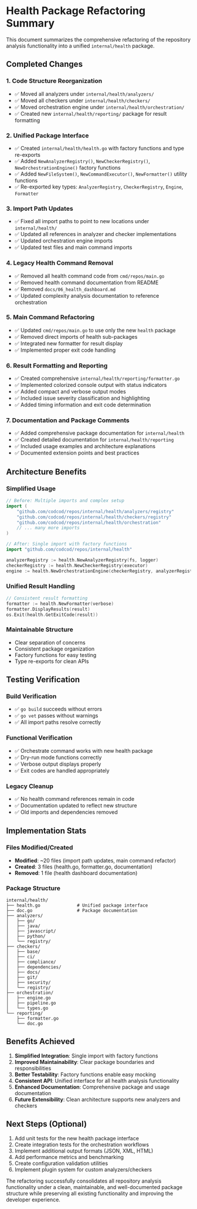# Health Package Refactoring Summary

This document summarizes the comprehensive refactoring of the repository analysis functionality into a unified `internal/health` package.

## Completed Changes

### 1. Code Structure Reorganization
- ✅ Moved all analyzers under `internal/health/analyzers/`
- ✅ Moved all checkers under `internal/health/checkers/`
- ✅ Moved orchestration engine under `internal/health/orchestration/`
- ✅ Created new `internal/health/reporting/` package for result formatting

### 2. Unified Package Interface
- ✅ Created `internal/health/health.go` with factory functions and type re-exports
- ✅ Added `NewAnalyzerRegistry()`, `NewCheckerRegistry()`, `NewOrchestrationEngine()` factory functions
- ✅ Added `NewFileSystem()`, `NewCommandExecutor()`, `NewFormatter()` utility functions
- ✅ Re-exported key types: `AnalyzerRegistry`, `CheckerRegistry`, `Engine`, `Formatter`

### 3. Import Path Updates
- ✅ Fixed all import paths to point to new locations under `internal/health/`
- ✅ Updated all references in analyzer and checker implementations
- ✅ Updated orchestration engine imports
- ✅ Updated test files and main command imports

### 4. Legacy Health Command Removal
- ✅ Removed all health command code from `cmd/repos/main.go`
- ✅ Removed health command documentation from README
- ✅ Removed `docs/06_health_dashboard.md` 
- ✅ Updated complexity analysis documentation to reference orchestration

### 5. Main Command Refactoring
- ✅ Updated `cmd/repos/main.go` to use only the new `health` package
- ✅ Removed direct imports of health sub-packages
- ✅ Integrated new formatter for result display
- ✅ Implemented proper exit code handling

### 6. Result Formatting and Reporting
- ✅ Created comprehensive `internal/health/reporting/formatter.go`
- ✅ Implemented colorized console output with status indicators
- ✅ Added compact and verbose output modes
- ✅ Included issue severity classification and highlighting
- ✅ Added timing information and exit code determination

### 7. Documentation and Package Comments
- ✅ Added comprehensive package documentation for `internal/health`
- ✅ Created detailed documentation for `internal/health/reporting`
- ✅ Included usage examples and architecture explanations
- ✅ Documented extension points and best practices

## Architecture Benefits

### Simplified Usage
```go
// Before: Multiple imports and complex setup
import (
    "github.com/codcod/repos/internal/health/analyzers/registry"
    "github.com/codcod/repos/internal/health/checkers/registry"
    "github.com/codcod/repos/internal/health/orchestration"
    // ... many more imports
)

// After: Single import with factory functions
import "github.com/codcod/repos/internal/health"

analyzerRegistry := health.NewAnalyzerRegistry(fs, logger)
checkerRegistry := health.NewCheckerRegistry(executor)
engine := health.NewOrchestrationEngine(checkerRegistry, analyzerRegistry, config, logger)
```

### Unified Result Handling
```go
// Consistent result formatting
formatter := health.NewFormatter(verbose)
formatter.DisplayResults(result)
os.Exit(health.GetExitCode(result))
```

### Maintainable Structure
- Clear separation of concerns
- Consistent package organization
- Factory functions for easy testing
- Type re-exports for clean APIs

## Testing Verification

### Build Verification
- ✅ `go build` succeeds without errors
- ✅ `go vet` passes without warnings
- ✅ All import paths resolve correctly

### Functional Verification
- ✅ Orchestrate command works with new health package
- ✅ Dry-run mode functions correctly
- ✅ Verbose output displays properly
- ✅ Exit codes are handled appropriately

### Legacy Cleanup
- ✅ No health command references remain in code
- ✅ Documentation updated to reflect new structure
- ✅ Old imports and dependencies removed

## Implementation Stats

### Files Modified/Created
- **Modified**: ~20 files (import path updates, main command refactor)
- **Created**: 3 files (health.go, formatter.go, documentation)
- **Removed**: 1 file (health dashboard documentation)

### Package Structure
```
internal/health/
├── health.go              # Unified package interface
├── doc.go                 # Package documentation
├── analyzers/
│   ├── go/
│   ├── java/
│   ├── javascript/
│   ├── python/
│   └── registry/
├── checkers/
│   ├── base/
│   ├── ci/
│   ├── compliance/
│   ├── dependencies/
│   ├── docs/
│   ├── git/
│   ├── security/
│   └── registry/
├── orchestration/
│   ├── engine.go
│   ├── pipeline.go
│   └── types.go
└── reporting/
    ├── formatter.go
    └── doc.go
```

## Benefits Achieved

1. **Simplified Integration**: Single import with factory functions
2. **Improved Maintainability**: Clear package boundaries and responsibilities
3. **Better Testability**: Factory functions enable easy mocking
4. **Consistent API**: Unified interface for all health analysis functionality
5. **Enhanced Documentation**: Comprehensive package and usage documentation
6. **Future Extensibility**: Clean architecture supports new analyzers and checkers

## Next Steps (Optional)

1. Add unit tests for the new health package interface
2. Create integration tests for the orchestration workflows
3. Implement additional output formats (JSON, XML, HTML)
4. Add performance metrics and benchmarking
5. Create configuration validation utilities
6. Implement plugin system for custom analyzers/checkers

The refactoring successfully consolidates all repository analysis functionality under a clean, maintainable, and well-documented package structure while preserving all existing functionality and improving the developer experience.
